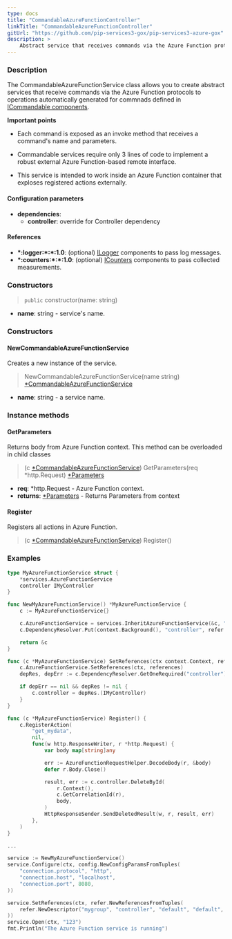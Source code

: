 ```yaml
---
type: docs
title: "CommandableAzureFunctionController"
linkTitle: "CommandableAzureFunctionController"
gitUrl: "https://github.com/pip-services3-gox/pip-services3-azure-gox"
description: >
    Abstract service that receives commands via the Azure Function protocol to operations automatically generated for commands defined in [ICommandable components](../../../rpc/commands/icommandable).
---
```


### Description
The CommandableAzureFunctionService class allows you to create abstract services that receive commands via the Azure Function protocols to operations automatically generated for commnads defined in [ICommandable components](../../../rpc/commands/icommandable).

**Important points** 

- Each command is exposed as an invoke method that receives a command's name and parameters.

- Commandable services require only 3 lines of code to implement a robust external Azure Function-based remote interface.

- This service is intended to work inside an Azure Function container that exploses registered actions externally.

#### Configuration parameters
 
- **dependencies**:
    - **controller**: override for Controller dependency


#### References
- **\*:logger:\*:\*:1.0**: (optional) [ILogger](../../../observability/log/ilogger) components to pass log messages.
- **\*:counters:\*:\*:1.0**: (optional) [ICounters](../../../observability/count/icounters) components to pass collected measurements.

### Constructors

> `public` constructor(name: string) 

- **name**: string - service's name.

### Constructors

#### NewCommandableAzureFunctionService
Creates a new instance of the service.

> NewCommandableAzureFunctionService(name string) [*CommandableAzureFunctionService]()

- **name**: string - a service name.

### Instance methods

#### GetParameters
Returns body from Azure Function context.
This method can be overloaded in child classes

> (c [*CommandableAzureFunctionService]()) GetParameters(req *http.Request) [*Parameters](../../../components/exec/parameters)

- **req**: *http.Request - Azure Function context.
- **returns**: [*Parameters](../../../components/exec/parameters) - Returns Parameters from context

#### Register
Registers all actions in Azure Function.
> (c [*CommandableAzureFunctionService]()) Register()


### Examples

```go
type MyAzureFunctionService struct {
	*services.AzureFunctionService
	controller IMyController
}

func NewMyAzureFunctionService() *MyAzureFunctionService {
	c := MyAzureFunctionService{}

	c.AzureFunctionService = services.InheritAzureFunctionService(&c, "v1.myservice")
	c.DependencyResolver.Put(context.Background(), "controller", refer.NewDescriptor("mygroup", "controller", "default", "*", "1.0"))

	return &c
}

func (c *MyAzureFunctionService) SetReferences(ctx context.Context, references refer.IReferences) {
	c.AzureFunctionService.SetReferences(ctx, references)
	depRes, depErr := c.DependencyResolver.GetOneRequired("controller")

	if depErr == nil && depRes != nil {
		c.controller = depRes.(IMyController)
	}
}

func (c *MyAzureFunctionService) Register() {
	c.RegisterAction(
		"get_mydata",
		nil,
		func(w http.ResponseWriter, r *http.Request) {
			var body map[string]any

			err := AzureFunctionRequestHelper.DecodeBody(r, &body)
			defer r.Body.Close()

			result, err := c.controller.DeleteById(
				r.Context(),
				c.GetCorrelationId(r),
				body,
			)
			HttpResponseSender.SendDeletedResult(w, r, result, err)
		},
	)
}

...

service := NewMyAzureFunctionService()
service.Configure(ctx, config.NewConfigParamsFromTuples(
	"connection.protocol", "http",
	"connection.host", "localhost",
	"connection.port", 8080,
))

service.SetReferences(ctx, refer.NewReferencesFromTuples(
	refer.NewDescriptor("mygroup", "controller", "default", "default", "1.0"), controller,
))
service.Open(ctx, "123")
fmt.Println("The Azure Function service is running")
```

